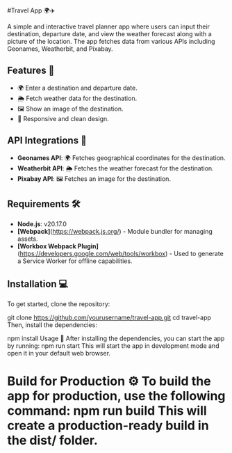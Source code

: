  #Travel App 🌍✈️

A simple and interactive travel planner app where users can input their destination, departure date, and view the weather forecast along with a picture of the location. The app fetches data from various APIs including Geonames, Weatherbit, and Pixabay.

## Features 🌟
- 🌍 Enter a destination and departure date.
- 🌦️ Fetch weather data for the destination.
- 🖼️ Show an image of the destination.
- 📱 Responsive and clean design.



## API Integrations 📡
- **Geonames API**: 🌍 Fetches geographical coordinates for the destination.
- **Weatherbit API**: 🌦️ Fetches the weather forecast for the destination.
- **Pixabay API**: 🖼️ Fetches an image for the destination.

## Requirements 🛠️
- **Node.js**: v20.17.0 
- **[Webpack]**(https://webpack.js.org/) - Module bundler for managing assets.
- **[Workbox Webpack Plugin]**(https://developers.google.com/web/tools/workbox) - Used to generate a Service Worker for offline capabilities.

## Installation 💻

To get started, clone the repository:

git clone https://github.com/yourusername/travel-app.git
cd travel-app
Then, install the dependencies:

npm install
Usage 🚀
After installing the dependencies, you can start the app by running:
npm run start
This will start the app in development mode and open it in your default web browser.

Build for Production ⚙️
To build the app for production, use the following command:
npm run build
This will create a production-ready build in the dist/ folder.
=======
